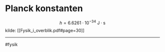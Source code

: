 # Planck konstanten
$$h = 6.6261 \cdot 10^{-34} \:\text{J} \cdot \text{s}$$
kilde: [[Fysik_i_overblik.pdf#page=30]]

---
#fysik 